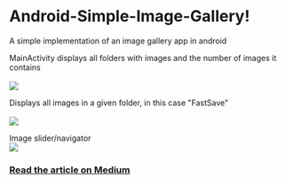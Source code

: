 # Android-Simple-Image-Gallery!
A simple implementation of an image gallery app in android

MainActivity displays all folders with images and the number of images it contains <br />
<br />
![](https://cdn-images-1.medium.com/max/800/1*EDp_VGFCP9mFgWtYzon1yA.jpeg)   

Displays all images in a given folder, in this case "FastSave" <br />
<br />
![](https://cdn-images-1.medium.com/max/800/1*BPW6PN1oXPQ7z0sWDsNyLg.jpeg) 
<br />

Image slider/navigator <br />
![](https://cdn-images-1.medium.com/max/800/1*PHx4xIYzq4Jom9pNAx36yw.jpeg) 

### [Read the article on Medium](https://android.jlelse.eu/android-simple-image-gallery-30c0f00abe64?source=friends_link&sk=c203004612a1f0d402db9084feca42d4)












